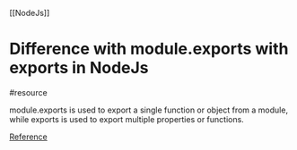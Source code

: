 [[NodeJs]]

# Difference with module.exports with exports in NodeJs
#resource 

module.exports is used to export a single function or object from a module, while exports is used to export multiple properties or functions.

[Reference](https://medium.com/geekculture/understanding-the-difference-between-module-exports-and-exports-in-node-js-264fc500a409#:~:text=We%27ve%20seen%20that%20module,right%20one%20for%20your%20module.)